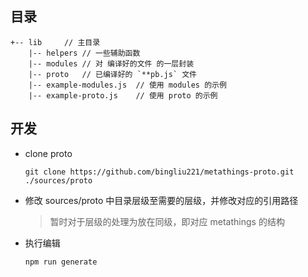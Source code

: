 ## 目录

```
+-- lib     // 主目录
    |-- helpers // 一些辅助函数
    |-- modules // 对 编译好的文件 的一层封装
    |-- proto   // 已编译好的 `**pb.js` 文件
    |-- example-modules.js  // 使用 modules 的示例 
    |-- example-proto.js    // 使用 proto 的示例 
```

## 开发

- clone proto
  ```
  git clone https://github.com/bingliu221/metathings-proto.git ./sources/proto
  ```
- 修改 sources/proto 中目录层级至需要的层级，并修改对应的引用路径
  > 暂时对于层级的处理为放在同级，即对应 metathings 的结构
- 执行编辑
  ```
  npm run generate
  ```